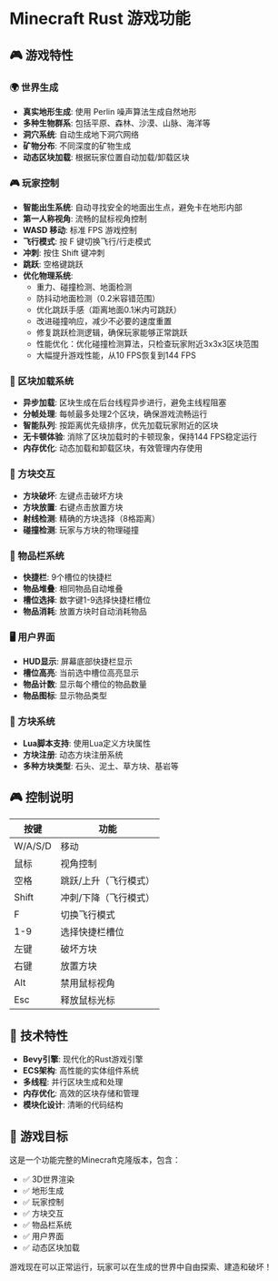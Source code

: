 # Minecraft Rust 游戏功能

## 🎮 游戏特性

### 🌍 世界生成
- **真实地形生成**: 使用 Perlin 噪声算法生成自然地形
- **多种生物群系**: 包括平原、森林、沙漠、山脉、海洋等
- **洞穴系统**: 自动生成地下洞穴网络
- **矿物分布**: 不同深度的矿物生成
- **动态区块加载**: 根据玩家位置自动加载/卸载区块

### 🎮 玩家控制
- **智能出生系统**: 自动寻找安全的地面出生点，避免卡在地形内部
- **第一人称视角**: 流畅的鼠标视角控制
- **WASD 移动**: 标准 FPS 游戏控制
- **飞行模式**: 按 F 键切换飞行/行走模式
- **冲刺**: 按住 Shift 键冲刺
- **跳跃**: 空格键跳跃
- **优化物理系统**: 
  - 重力、碰撞检测、地面检测
  - 防抖动地面检测（0.2米容错范围）
  - 优化跳跃手感（距离地面0.1米内可跳跃）
  - 改进碰撞响应，减少不必要的速度重置
  - 修复跳跃检测逻辑，确保玩家能够正常跳跃
  - 性能优化：优化碰撞检测算法，只检查玩家附近3x3x3区块范围
  - 大幅提升游戏性能，从10 FPS恢复到144 FPS

### 🔄 区块加载系统
- **异步加载**: 区块生成在后台线程异步进行，避免主线程阻塞
- **分帧处理**: 每帧最多处理2个区块，确保游戏流畅运行
- **智能队列**: 按距离优先级排序，优先加载玩家附近的区块
- **无卡顿体验**: 消除了区块加载时的卡顿现象，保持144 FPS稳定运行
- **内存优化**: 动态加载和卸载区块，有效管理内存使用

### 🔧 方块交互
- **方块破坏**: 左键点击破坏方块
- **方块放置**: 右键点击放置方块
- **射线检测**: 精确的方块选择（8格距离）
- **碰撞检测**: 玩家与方块的物理碰撞

### 🎒 物品栏系统
- **快捷栏**: 9个槽位的快捷栏
- **物品堆叠**: 相同物品自动堆叠
- **槽位选择**: 数字键1-9选择快捷栏槽位
- **物品消耗**: 放置方块时自动消耗物品

### 🖥️ 用户界面
- **HUD显示**: 屏幕底部快捷栏显示
- **槽位高亮**: 当前选中槽位高亮显示
- **物品计数**: 显示每个槽位的物品数量
- **物品图标**: 显示物品类型

### 🧱 方块系统
- **Lua脚本支持**: 使用Lua定义方块属性
- **方块注册**: 动态方块注册系统
- **多种方块类型**: 石头、泥土、草方块、基岩等

## 🎮 控制说明

| 按键 | 功能 |
|------|------|
| W/A/S/D | 移动 |
| 鼠标 | 视角控制 |
| 空格 | 跳跃/上升（飞行模式） |
| Shift | 冲刺/下降（飞行模式） |
| F | 切换飞行模式 |
| 1-9 | 选择快捷栏槽位 |
| 左键 | 破坏方块 |
| 右键 | 放置方块 |
| Alt | 禁用鼠标视角 |
| Esc | 释放鼠标光标 |

## 🚀 技术特性

- **Bevy引擎**: 现代化的Rust游戏引擎
- **ECS架构**: 高性能的实体组件系统
- **多线程**: 并行区块生成和处理
- **内存优化**: 高效的区块存储和管理
- **模块化设计**: 清晰的代码结构

## 🎯 游戏目标

这是一个功能完整的Minecraft克隆版本，包含：
- ✅ 3D世界渲染
- ✅ 地形生成
- ✅ 玩家控制
- ✅ 方块交互
- ✅ 物品栏系统
- ✅ 用户界面
- ✅ 动态区块加载

游戏现在可以正常运行，玩家可以在生成的世界中自由探索、建造和破坏！